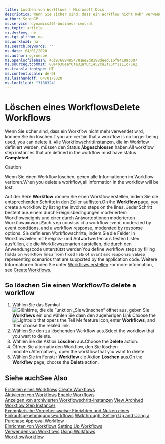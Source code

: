 ```yaml
---
title: Löschen von Workflows | Microsoft Docs
description: Wenn Sie sicher sind, dass ein Workflow nicht mehr verwendet wird, können Sie ihn löschen. Alle Workflowschrittinstanzen, die im Workflow definiert wurden, müssen den Status **Abgeschlossen** haben.
author: SorenGP
ms.service: dynamics365-business-central
ms.topic: article
ms.devlang: na
ms.tgt_pltfrm: na
ms.workload: na
ms.search.keywords: ''
ms.date: 04/01/2020
ms.author: sgroespe
ms.openlocfilehash: 46b976894854781ee2d8198deed316f94189c007
ms.sourcegitcommit: 88e4b30eaf6fa32af0c1452ce2f85ff1111c75e2
ms.translationtype: HT
ms.contentlocale: de-DE
ms.lasthandoff: 04/01/2020
ms.locfileid: "3188324"
---
```

# <a name="delete-workflows"></a><span data-ttu-id="9eea1-104">Löschen eines Workflows</span><span class="sxs-lookup"><span data-stu-id="9eea1-104">Delete Workflows</span></span>
<span data-ttu-id="9eea1-105">Wenn Sie sicher sind, dass ein Workflow nicht mehr verwendet wird, können Sie ihn löschen.</span><span class="sxs-lookup"><span data-stu-id="9eea1-105">If you are certain that a workflow is no longer being used, you can delete it.</span></span> <span data-ttu-id="9eea1-106">Alle Workflowschrittinstanzen, die im Workflow definiert wurden, müssen den Status **Abgeschlossen** haben.</span><span class="sxs-lookup"><span data-stu-id="9eea1-106">All workflow step instances that are defined in the workflow must have status **Completed**.</span></span>  

> [!CAUTION]  
>  <span data-ttu-id="9eea1-107">Wenn Sie einen Workflow löschen, gehen alle Informationen im Workflow verloren.</span><span class="sxs-lookup"><span data-stu-id="9eea1-107">When you delete a workflow, all information in the workflow will be lost.</span></span>  

 <span data-ttu-id="9eea1-108">Auf der Seite **Workflow** können Sie einen Workflow erstellen, indem Sie die entsprechenden Schritte in den Zeilen auflisten.</span><span class="sxs-lookup"><span data-stu-id="9eea1-108">On the **Workflow** page, you create a workflow by listing the involved steps on the lines.</span></span> <span data-ttu-id="9eea1-109">Jeder Schritt besteht aus einem durch Ereignisbedingungen moderiertem Workflowereignis und einer durch Antwortoptionen moderierten Workflowantwort.</span><span class="sxs-lookup"><span data-stu-id="9eea1-109">Each step consists of a workflow event, moderated by event conditions, and a workflow response, moderated by response options.</span></span> <span data-ttu-id="9eea1-110">Sie definieren Workflowschritte, indem Sie die Felder in Workflowzeilen mit Ereignis- und Antwortwerten aus festen Listen ausfüllen, die die Workflowszenarien darstellen, die durch den Anwendungscode unterstützt werden.</span><span class="sxs-lookup"><span data-stu-id="9eea1-110">You define workflow steps by filling fields on workflow lines from fixed lists of event and response values representing scenarios that are supported by the application code.</span></span> <span data-ttu-id="9eea1-111">Weitere Informationen finden Sie unter [Workflows erstellen](across-how-to-create-workflows.md).</span><span class="sxs-lookup"><span data-stu-id="9eea1-111">For more information, see [Create Workflows](across-how-to-create-workflows.md).</span></span>  

## <a name="to-delete-a-workflow"></a><span data-ttu-id="9eea1-112">So löschen Sie einen Workflow</span><span class="sxs-lookup"><span data-stu-id="9eea1-112">To delete a workflow</span></span>  
1.  <span data-ttu-id="9eea1-113">Wählen Sie das Symbol ![Glühbirne, die die Funktion „Sie wünschen“ öffnet](media/ui-search/search_small.png "Was möchten Sie tun?") aus, geben Sie **Workflows** ein und wählen Sie dann den zugehörigen Link.</span><span class="sxs-lookup"><span data-stu-id="9eea1-113">Choose the ![Lightbulb that opens the Tell Me feature](media/ui-search/search_small.png "Tell me what you want to do") icon, enter **Workflows**, and then choose the related link.</span></span>  
2.  <span data-ttu-id="9eea1-114">Wählen Sie den zu löschenden Workflow aus.</span><span class="sxs-lookup"><span data-stu-id="9eea1-114">Select the workflow that you want to delete.</span></span>  
3.  <span data-ttu-id="9eea1-115">Wählen Sie die Aktion **Löschen** aus.</span><span class="sxs-lookup"><span data-stu-id="9eea1-115">Choose the **Delete** action.</span></span>  
4.  <span data-ttu-id="9eea1-116">Öffnen Sie alternativ den Workflow, den Sie löschen möchten.</span><span class="sxs-lookup"><span data-stu-id="9eea1-116">Alternatively, open the workflow that you want to delete.</span></span>  
5.  <span data-ttu-id="9eea1-117">Wählen Sie im Fenster **Workflow** die Aktion **Löschen** aus.</span><span class="sxs-lookup"><span data-stu-id="9eea1-117">On the **Workflow** page, choose the **Delete** action.</span></span>  

## <a name="see-also"></a><span data-ttu-id="9eea1-118">Siehe auch</span><span class="sxs-lookup"><span data-stu-id="9eea1-118">See Also</span></span>  
 <span data-ttu-id="9eea1-119">[Erstellen eines Workflows](across-how-to-create-workflows.md) </span><span class="sxs-lookup"><span data-stu-id="9eea1-119">[Create Workflows](across-how-to-create-workflows.md) </span></span>  
 <span data-ttu-id="9eea1-120">[Aktivieren von Workflows](across-how-to-enable-workflows.md) </span><span class="sxs-lookup"><span data-stu-id="9eea1-120">[Enable Workflows](across-how-to-enable-workflows.md) </span></span>  
 <span data-ttu-id="9eea1-121">[Anzeigen von archivierten Workflowschritt-Instanzen](across-how-to-view-archived-workflow-step-instances.md) </span><span class="sxs-lookup"><span data-stu-id="9eea1-121">[View Archived Workflow Step Instances](across-how-to-view-archived-workflow-step-instances.md) </span></span>  
 <span data-ttu-id="9eea1-122">[Exemplarische Vorgehensweise: Einrichten und Nutzen eines Einkaufsgenehmigungsworkflows](walkthrough-setting-up-and-using-a-purchase-approval-workflow.md) </span><span class="sxs-lookup"><span data-stu-id="9eea1-122">[Walkthrough: Setting Up and Using a Purchase Approval Workflow](walkthrough-setting-up-and-using-a-purchase-approval-workflow.md) </span></span>  
 <span data-ttu-id="9eea1-123">[Einrichten von Workflows](across-set-up-workflows.md) </span><span class="sxs-lookup"><span data-stu-id="9eea1-123">[Setting Up Workflows](across-set-up-workflows.md) </span></span>  
 <span data-ttu-id="9eea1-124">[Verwenden von Workflows](across-use-workflows.md) </span><span class="sxs-lookup"><span data-stu-id="9eea1-124">[Using Workflows](across-use-workflows.md) </span></span>  
 [<span data-ttu-id="9eea1-125">Workflow</span><span class="sxs-lookup"><span data-stu-id="9eea1-125">Workflow</span></span>](across-workflow.md)   
